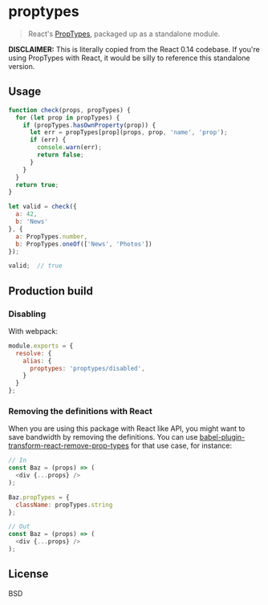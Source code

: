 # proptypes

> React's [PropTypes], packaged up as a standalone module.

**DISCLAIMER:**
This is literally copied from the React 0.14 codebase.
If you're using PropTypes with React, it would be silly to reference this standalone version.


## Usage

```js
function check(props, propTypes) {
  for (let prop in propTypes) {
    if (propTypes.hasOwnProperty(prop)) {
      let err = propTypes[prop](props, prop, 'name', 'prop');
      if (err) {
        console.warn(err);
        return false;
      }
    }
  }
  return true;
}

let valid = check({
  a: 42,
  b: 'News'
}, {
  a: PropTypes.number,
  b: PropTypes.oneOf(['News', 'Photos'])
});

valid;  // true
```

## Production build

### Disabling

With webpack:

```js
module.exports = {
  resolve: {
    alias: {
      proptypes: 'proptypes/disabled',
    }
  }
};
```

### Removing the definitions with React 

When you are using this package with React like API, you might want to save bandwidth by removing the definitions.
You can use [babel-plugin-transform-react-remove-prop-types](https://github.com/oliviertassinari/babel-plugin-transform-react-remove-prop-types) for that use case, for instance:

```js
// In
const Baz = (props) => (
  <div {...props} />
);

Baz.propTypes = {
  className: propTypes.string
};

// Out
const Baz = (props) => (
  <div {...props} />
);
```

## License

BSD

[PropTypes]: https://github.com/facebook/react/blob/master/src/isomorphic/classic/types/ReactPropTypes.js
